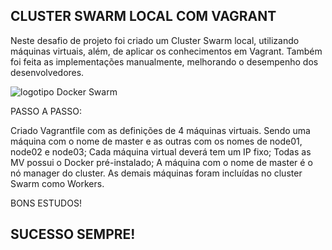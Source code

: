 ## CLUSTER SWARM LOCAL COM VAGRANT

Neste desafio de projeto foi criado um Cluster Swarm local, utilizando máquinas virtuais, além, de aplicar os conhecimentos em Vagrant. Também foi feita as implementações manualmente, melhorando o desempenho dos desenvolvedores.

<img src='https://www.pngfind.com/pngs/m/385-3851076_set-up-docker-swarm-cluster-using-consul-dzone.png' alt='logotipo Docker Swarm'>

PASSO A PASSO:

Criado Vagrantfile com as definições de 4 máquinas virtuais. Sendo uma máquina com o nome de master e as outras com os nomes de node01, node02 e node03; 
Cada máquina virtual deverá tem um IP fixo; 
Todas as MV possui o Docker pré-instalado; 
A máquina com o nome de master é o nó manager do cluster. 
As demais máquinas foram incluídas no cluster Swarm como Workers.

BONS ESTUDOS!
## SUCESSO SEMPRE!
